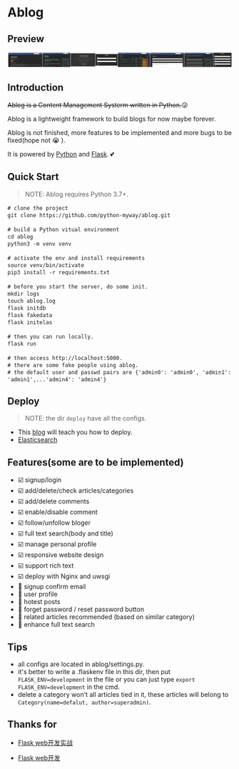 # Ablog

## Preview

![preview](ablog/static/preview.jpg)

## Introduction

~~Ablog is a Content Management Systerm written in Python.~~:stuck_out_tongue_winking_eye:

Ablog is a lightweight framework to build blogs for now maybe forever.

Ablog is not finished, more features to be implemented and more bugs to be fixed(hope not :sob: ).

It is powered by [Python](https://www.python.org/) and [Flask](http://flask.pocoo.org/). :two_hearts:

## Quick Start

> NOTE: Ablog requires Python 3.7+.

```
# clone the project
git clone https://github.com/python-myway/ablog.git

# build a Python vitual environment
cd ablog
python3 -m venv venv

# activate the env and install requirements
source venv/bin/activate
pip3 install -r requirements.txt

# before you start the server, do some init.
mkdir logs
touch ablog.log
flask initdb
flask fakedata
flask initelas

# then you can run locally.
flask run

# then access http://localhost:5000.
# there are some fake people using ablog.
# the default user and passwd pairs are {'admin0': 'admin0', 'admin1': 'admin1',...'admin4': 'admin4'}

```

## Deploy

> NOTE: the dir `deploy` have all the configs.

- This [blog](https://python-myway.github.io/2017/09/16/%E9%83%A8%E7%BD%B2%E6%9C%8D%E5%8A%A1%E5%99%A8/) will teach you how to deploy.
- [Elasticsearch](https://www.elastic.co/guide/en/elasticsearch/reference/current/getting-started-install.html#_installation_example_with_tar)

## Features(some are to be implemented)

- :ballot_box_with_check: signup/login
- :ballot_box_with_check: add/delete/check articles/categories
- :ballot_box_with_check: add/delete comments
- :ballot_box_with_check: enable/disable comment
- :ballot_box_with_check: follow/unfollow bloger
- :ballot_box_with_check: full text search(body and title)
- :ballot_box_with_check: manage personal profile
- :ballot_box_with_check: responsive website design
- :ballot_box_with_check: support rich text
- :ballot_box_with_check: deploy with Nginx and uwsgi
- :black_square_button: signup confirm email
- :black_square_button: user profile
- :black_square_button: hotest posts
- :black_square_button: forget password / reset password button
- :black_square_button: related articles recommended (based on similar category)
- :black_square_button: enhance full text search

## Tips

- all configs are located in ablog/settings.py.
- it's better to write a .flaskenv file in this dir, then put `FLASK_ENV=development` in the file or you can just type `export FLASK_ENV=development` in the cmd.
- delete a category won't all articles tied in it, these articles will belong to `Category(name=defalut, author=superadmin)`.

## Thanks for

- [Flask web开发实战](https://github.com/greyli/bluelog)

- [Flask web开发](https://github.com/miguelgrinberg/flasky)